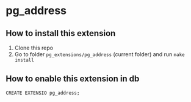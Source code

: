 # pg_address

## How to install this extension

1. Clone this repo
2. Go to folder `pg_extensions/pg_address` (current folder) and run `make install`

## How to enable this extension in db
```
CREATE EXTENSIO pg_address;
```